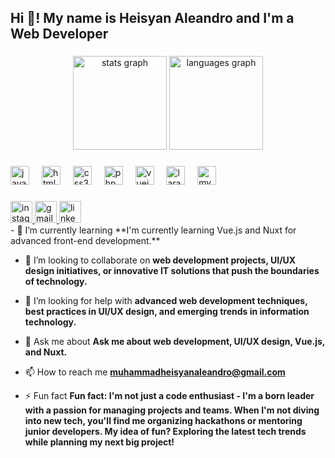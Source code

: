<h2 align="left">Hi 👋! My name is Heisyan Aleandro and I'm a Web Developer </h2>

###

<div align="center">
  <img src="https://github-readme-stats.vercel.app/api?username=heisyan&hide_title=false&hide_rank=false&show_icons=true&include_all_commits=true&count_private=true&disable_animations=false&theme=dracula&locale=en&hide_border=false" height="150" alt="stats graph"  />
  <img src="https://github-readme-stats.vercel.app/api/top-langs?username=heisyan&locale=en&hide_title=false&layout=compact&card_width=320&langs_count=5&theme=dracula&hide_border=false" height="150" alt="languages graph"  />
</div>

###

###

<div align="left">
  <img src="https://cdn.jsdelivr.net/gh/devicons/devicon/icons/javascript/javascript-original.svg" height="30" alt="javascript logo"  />
  <img width="12" />
  <img src="https://cdn.jsdelivr.net/gh/devicons/devicon/icons/html5/html5-original.svg" height="30" alt="html5 logo"  />
  <img width="12" />
  <img src="https://cdn.jsdelivr.net/gh/devicons/devicon/icons/css3/css3-original.svg" height="30" alt="css3 logo"  />
  <img width="12" />
  <img src="https://cdn.jsdelivr.net/gh/devicons/devicon/icons/php/php-original.svg" height="30" alt="php logo"  />
  <img width="12" />
  <img src="https://cdn.jsdelivr.net/gh/devicons/devicon/icons/vuejs/vuejs-original.svg" height="30" alt="vuejs logo"  />
  <img width="12" />
  <img src="https://github.com/user-attachments/assets/f1ce25f1-4b26-4331-b36d-8ca67dba0962" height="30" alt="laravel logo"  />
  <img width="12" />
  <img src="https://cdn.jsdelivr.net/gh/devicons/devicon/icons/mysql/mysql-original.svg" height="30" alt="mysql logo"  />
</div>

###

<div align="left">
  <a href="https://instagram.com/heisyan_aleandro" target="_blank">
    <img src="https://img.shields.io/static/v1?message=Instagram&logo=instagram&label=&color=E4405F&logoColor=white&labelColor=&style=for-the-badge" height="35" alt="instagram logo"  />
  </a>
  <a href="mailto:muhammadheisyanaleandro@gmail.com" target="_blank">
    <img src="https://img.shields.io/static/v1?message=Gmail&logo=gmail&label=&color=D14836&logoColor=white&labelColor=&style=for-the-badge" height="35" alt="gmail logo"  />
  </a>
  <a href="https://linkedin.com/in/muhammad heisyan aleandro" target="_blank">
    <img src="https://img.shields.io/static/v1?message=LinkedIn&logo=linkedin&label=&color=0077B5&logoColor=white&labelColor=&style=for-the-badge" height="35" alt="linkedin logo"  />
  </a>
</div>
<div margin-top:12px;">
  - 🌱 I’m currently learning **I'm currently learning Vue.js and Nuxt for advanced front-end development.**

- 👯 I’m looking to collaborate on **web development projects, UI/UX design initiatives, or innovative IT solutions that push the boundaries of technology.**

- 🤝 I’m looking for help with **advanced web development techniques, best practices in UI/UX design, and emerging trends in information technology.**

- 💬 Ask me about **Ask me about web development, UI/UX design, Vue.js, and Nuxt.**

- 📫 How to reach me **muhammadheisyanaleandro@gmail.com**

- ⚡ Fun fact **Fun fact: I'm not just a code enthusiast - I'm a born leader with a passion for managing projects and teams. When I'm not diving into new tech, you'll find me organizing hackathons or mentoring junior developers. My idea of fun? Exploring the latest tech trends while planning my next big project!**

</div>

###

<br clear="both">

###
